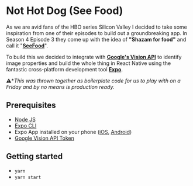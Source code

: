 # Not Hot Dog (See Food)

As we are avid fans of the HBO series Silicon Valley I decided to take some inspiration from one of their episodes to build out a groundbreaking app. In Season 4 Episode 3 they come up with the idea of **"Shazam for food"** and call it "**[SeeFood](https://www.youtube.com/watch?time_continue=2&v=LDQcgkDn0yU)**".

To build this we decided to integrate with **[Google's Vision API](https://cloud.google.com/vision/docs/labels)** to identify image properties and build the whole thing in React Native using the fantastic cross-platform development tool **[Expo](https://expo.io/)**.

:warning:**This was thrown together as boilerplate code for us to play with on a Friday and by no means is production ready.*


## Prerequisites

 - [Node JS](https://nodejs.org/en/)
 - [Expo CLI](https://docs.expo.io/versions/latest/workflow/expo-cli/)
 - Expo App installed on your phone ([iOS](https://apps.apple.com/us/app/expo-client/id982107779), [Android](https://play.google.com/store/apps/details?id=host.exp.exponent&hl=en))
 - [Google Vision API Token](https://cloud.google.com/vision/docs/labels)


## Getting started

 - `yarn`
 - `yarn start`
